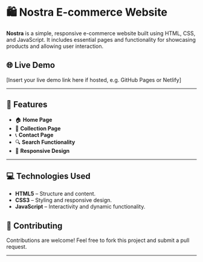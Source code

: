 # 🛍️ Nostra E-commerce Website

**Nostra** is a simple, responsive e-commerce website built using HTML, CSS, and JavaScript. It includes essential pages and functionality for showcasing products and allowing user interaction.

## 🌐 Live Demo

\[Insert your live demo link here if hosted, e.g. GitHub Pages or Netlify]

---

## 📁 Features

* 🏠 **Home Page** 
* 🛒 **Collection Page**&#x20;
* 📞 **Contact Page**&#x20;
* 🔍 **Search Functionality**&#x20;
* 📱 **Responsive Design**&#x20;

---

## 💻 Technologies Used

* **HTML5** – Structure and content.
* **CSS3** – Styling and responsive design.
* **JavaScript** – Interactivity and dynamic functionality.

## 🤝 Contributing

Contributions are welcome! Feel free to fork this project and submit a pull request.

---

##
